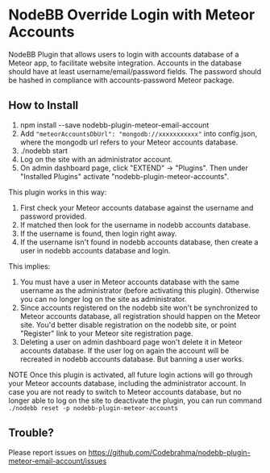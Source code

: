 # NodeBB Override Login with Meteor Accounts

NodeBB Plugin that allows users to login with accounts database of a Meteor app, to facilitate website integration. Accounts in the database should have at least username/email/password fields. The password should be hashed in compliance with accounts-password Meteor package.

## How to Install

1. npm install --save nodebb-plugin-meteor-email-account
1. Add `"meteorAccountsDbUrl": "mongodb://xxxxxxxxxxx"` into config.json, where the mongodb url refers to your Meteor accounts database.
1. ./nodebb start
1. Log on the site with an administrator account.
1. On admin dashboard page, click "EXTEND" -> "Plugins". Then under "Installed Plugins" activate "nodebb-plugin-meteor-accounts".

This plugin works in this way:

1. First check your Meteor accounts database against the username and password provided.
1. If matched then look for the username in nodebb accounts database.
  1. If the username is found, then login right away.
  1. If the username isn't found in nodebb accounts database, then create a user in nodebb accounts database and login.

This implies:

1. You must have a user in Meteor accounts database with the same username as the administrator (before activating this plugin). Otherwise you can no longer log on the site as administrator.
1. Since accounts registered on the nodebb site won't be synchronized to Meteor accounts database, all registration should happen on the Meteor site. You'd better disable registration on the nodebb site, or point "Register" link to your Meteor site registration page.
1. Deleting a user on admin dashboard page won't delete it in Meteor accounts database. If the user log on again the account will be recreated in nodebb accounts database. But banning a user works.

NOTE Once this plugin is activated, all future login actions will go through your Meteor accounts database, including the administrator account. In case you are not ready to switch to Meteor accounts database, but no longer able to log on the site to deactivate the plugin, you can run command `./nodebb reset -p nodebb-plugin-meteor-accounts`

## Trouble?

Please report issues on https://github.com/Codebrahma/nodebb-plugin-meteor-email-account/issues
